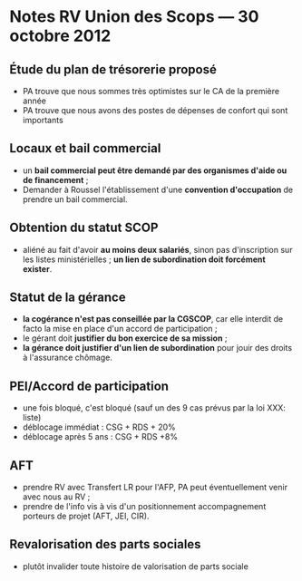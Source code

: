 # Notes RV Union des Scops — 30 octobre 2012

## Étude du plan de trésorerie proposé

- PA trouve que nous sommes très optimistes sur le CA de la première année
- PA trouve que nous avons des postes de dépenses de confort qui sont importants

## Locaux et bail commercial

- un **bail commercial peut être demandé par des organismes d'aide ou de
  financement** ;
- Demander à Roussel l'établissement d'une **convention d'occupation** de
  prendre un bail commercial.

## Obtention du statut SCOP

- aliéné au fait d'avoir **au moins deux salariés**, sinon pas d'inscription sur
  les listes ministérielles ; **un lien de subordination doit forcément
  exister**.

## Statut de la gérance

- **la cogérance n'est pas conseillée par la CGSCOP**, car elle interdit de
facto la mise en place d'un accord de participation ;
- le gérant doit **justifier du bon exercice de sa mission** ;
- **la gérance doit justifier d'un lien de subordination** pour jouir des droits
  à l'assurance chômage.

## PEI/Accord de participation

- une fois bloqué, c'est bloqué (sauf un des 9 cas prévus par la loi XXX: liste)
- déblocage immédiat : CSG + RDS + 20%
- déblocage après 5 ans : CSG + RDS +8%

## AFT

- prendre RV avec Transfert LR pour l'AFP, PA peut éventuellement venir avec
  nous au RV ;
- prendre de l'info vis à vis d'un positionnement accompagnement porteurs de
  projet (AFT, JEI, CIR).

## Revalorisation des parts sociales

- plutôt invalider toute histoire de valorisation de parts sociale
